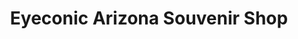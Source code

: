 ---
title: "Eyeconic Arizona Souvenir Shop"
url: /phoenix/eyeconic-arizona-souvenir-shop/
shop: Andenken
---